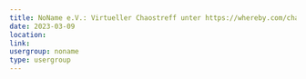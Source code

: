 ```yaml
---
title: NoName e.V.: Virtueller Chaostreff unter https://whereby.com/chaos-hd?roundedCornersOff
date: 2023-03-09
location: 
link: 
usergroup: noname
type: usergroup
---
```

